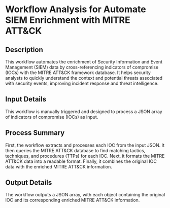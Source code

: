 # Workflow Analysis for Automate SIEM Enrichment with MITRE ATT&CK

## Description
This workflow automates the enrichment of Security Information and Event Management (SIEM) data by cross-referencing indicators of compromise (IOCs) with the MITRE ATT&CK framework database. It helps security analysts to quickly understand the context and potential threats associated with security events, improving incident response and threat intelligence.

## Input Details
This workflow is manually triggered and designed to process a JSON array of indicators of compromise (IOCs) as input.

## Process Summary
First, the workflow extracts and processes each IOC from the input JSON. It then queries the MITRE ATT&CK database to find matching tactics, techniques, and procedures (TTPs) for each IOC. Next, it formats the MITRE ATT&CK data into a readable format. Finally, it combines the original IOC data with the enriched MITRE ATT&CK information.

## Output Details
The workflow outputs a JSON array, with each object containing the original IOC and its corresponding enriched MITRE ATT&CK information.
